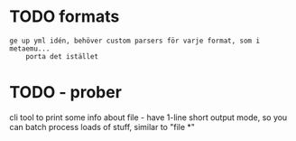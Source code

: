 # TODO formats

    ge up yml idén, behöver custom parsers för varje format, som i metaemu...
        porta det istället





# TODO - prober

  cli tool to print some info about file
    - have 1-line short output mode, so you can batch process loads of stuff, similar to "file *"
